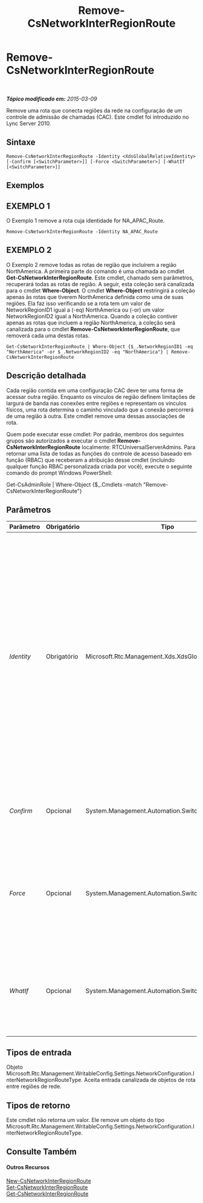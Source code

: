 ﻿---
title: Remove-CsNetworkInterRegionRoute
TOCTitle: Remove-CsNetworkInterRegionRoute
ms:assetid: 91948c03-2bcb-4e25-b0b6-23827e85bbb3
ms:mtpsurl: https://technet.microsoft.com/pt-br/library/Gg398743(v=OCS.15)
ms:contentKeyID: 49307475
ms.date: 05/19/2016
mtps_version: v=OCS.15
ms.translationtype: HT
---

# Remove-CsNetworkInterRegionRoute

 

_**Tópico modificado em:** 2015-03-09_

Remove uma rota que conecta regiões da rede na configuração de um controle de admissão de chamadas (CAC). Este cmdlet foi introduzido no Lync Server 2010.

## Sintaxe

    Remove-CsNetworkInterRegionRoute -Identity <XdsGlobalRelativeIdentity> [-Confirm [<SwitchParameter>]] [-Force <SwitchParameter>] [-WhatIf [<SwitchParameter>]]

## Exemplos

## EXEMPLO 1

O Exemplo 1 remove a rota cuja identidade for NA\_APAC\_Route.

    Remove-CsNetworkInterRegionRoute -Identity NA_APAC_Route

## EXEMPLO 2

O Exemplo 2 remove todas as rotas de região que incluírem a região NorthAmerica. A primeira parte do comando é uma chamada ao cmdlet **Get-CsNetworkInterRegionRoute**. Este cmdlet, chamado sem parâmetros, recuperará todas as rotas de região. A seguir, esta coleção será canalizada para o cmdlet **Where-Object**. O cmdlet **Where-Object** restringirá a coleção apenas às rotas que tiverem NorthAmerica definida como uma de suas regiões. Ela faz isso verificando se a rota tem um valor de NetworkRegionID1 igual a (-eq) NorthAmerica ou (-or) um valor NetworkRegionID2 igual a NorthAmerica. Quando a coleção contiver apenas as rotas que incluem a região NorthAmerica, a coleção será canalizada para o cmdlet **Remove-CsNetworkInterRegionRoute**, que removerá cada uma destas rotas.

    Get-CsNetworkInterRegionRoute | Where-Object {$_.NetworkRegionID1 -eq "NorthAmerica" -or $_.NetworkRegionID2 -eq "NorthAmerica"} | Remove-CsNetworkInterRegionRoute

## Descrição detalhada

Cada região contida em uma configuração CAC deve ter uma forma de acessar outra região. Enquanto os vínculos de região definem limitações de largura de banda nas conexões entre regiões e representam os vínculos físicos, uma rota determina o caminho vinculado que a conexão percorrerá de uma região à outra. Este cmdlet remove uma dessas associações de rota.

Quem pode executar esse cmdlet: Por padrão, membros dos seguintes grupos são autorizados a executar o cmdlet **Remove-CsNetworkInterRegionRoute** localmente: RTCUniversalServerAdmins. Para retornar uma lista de todas as funções do controle de acesso baseado em função (RBAC) que receberam a atribuição desse cmdlet (incluindo qualquer função RBAC personalizada criada por você), execute o seguinte comando do prompt Windows PowerShell:

Get-CsAdminRole | Where-Object {$\_.Cmdlets –match "Remove-CsNetworkInterRegionRoute"}

## Parâmetros


<table>
<colgroup>
<col style="width: 25%" />
<col style="width: 25%" />
<col style="width: 25%" />
<col style="width: 25%" />
</colgroup>
<thead>
<tr class="header">
<th>Parâmetro</th>
<th>Obrigatório</th>
<th>Tipo</th>
<th>Descrição</th>
</tr>
</thead>
<tbody>
<tr class="odd">
<td><p><em>Identity</em></p></td>
<td><p>Obrigatório</p></td>
<td><p>Microsoft.Rtc.Management.Xds.XdsGlobalRelativeIdentity</p></td>
<td><p>O identificador exclusivo da rota da região da rede que se deseja remover. Como as rotas de região de rede são criadas apenas no escopo global, esse identificador não precisa especificar um escopo. Em vez disto, ele contém uma cadeia de caracteres, que é um nome exclusivo que identifica a rota.</p></td>
</tr>
<tr class="even">
<td><p><em>Confirm</em></p></td>
<td><p>Opcional</p></td>
<td><p>System.Management.Automation.SwitchParameter</p></td>
<td><p>Solicita confirmação antes da execução do comando.</p></td>
</tr>
<tr class="odd">
<td><p><em>Force</em></p></td>
<td><p>Opcional</p></td>
<td><p>System.Management.Automation.SwitchParameter</p></td>
<td><p>Suprime qualquer aviso de confirmação que, de outra maneira, seria exibido antes de se realizar as alterações.</p></td>
</tr>
<tr class="even">
<td><p><em>WhatIf</em></p></td>
<td><p>Opcional</p></td>
<td><p>System.Management.Automation.SwitchParameter</p></td>
<td><p>Descreve o que aconteceria se o comando fosse executado sem ser executado de fato.</p></td>
</tr>
</tbody>
</table>


## Tipos de entrada

Objeto Microsoft.Rtc.Management.WritableConfig.Settings.NetworkConfiguration.InterNetworkRegionRouteType. Aceita entrada canalizada de objetos de rota entre regiões de rede.

## Tipos de retorno

Este cmdlet não retorna um valor. Ele remove um objeto do tipo Microsoft.Rtc.Management.WritableConfig.Settings.NetworkConfiguration.InterNetworkRegionRouteType.

## Consulte Também

#### Outros Recursos

[New-CsNetworkInterRegionRoute](new-csnetworkinterregionroute.md)  
[Set-CsNetworkInterRegionRoute](set-csnetworkinterregionroute.md)  
[Get-CsNetworkInterRegionRoute](get-csnetworkinterregionroute.md)

